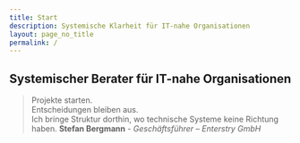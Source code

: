 ```yaml
---
title: Start
description: Systemische Klarheit für IT-nahe Organisationen
layout: page_no_title
permalink: /
---
```


## Systemischer Berater für IT-nahe Organisationen  

> Projekte starten.  
> Entscheidungen bleiben aus.  
> Ich bringe Struktur dorthin, wo technische Systeme keine Richtung haben.
**Stefan Bergmann** - _Geschäftsführer – Enterstry GmbH_




